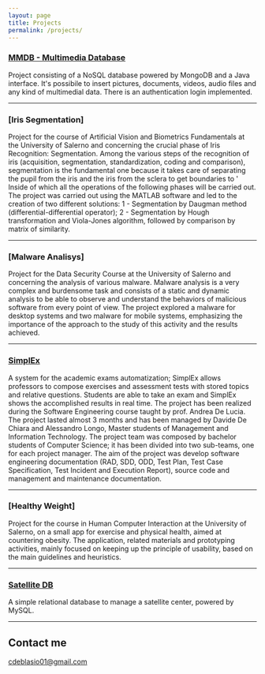 ```yaml
---
layout: page
title: Projects
permalink: /projects/
---
```


### [MMDB - Multimedia Database](https://github.com/christian161291/mongodatabaseGit)
Project consisting of a NoSQL database powered by MongoDB and a Java interface. It's possibile to insert pictures, documents, videos, audio files and any kind of multimedial data. There is an authentication login implemented.

***


### [Iris Segmentation]
Project for the course of Artificial Vision and Biometrics Fundamentals at the University of Salerno and concerning the crucial phase of Iris Recognition: Segmentation. Among the various steps of the recognition of iris (acquisition, segmentation, standardization, coding and comparison), segmentation is the fundamental one because it takes care of separating the pupil from the iris and the iris from the sclera to get boundaries to ' Inside of which all the operations of the following phases will be carried out. The project was carried out using the MATLAB software and led to the creation of two different solutions:
1 - Segmentation by Daugman method (differential-differential operator);
2 - Segmentation by Hough transformation and Viola-Jones algorithm, followed by comparison by matrix of similarity.

***


### [Malware Analisys]
Project for the Data Security Course at the University of Salerno and concerning the analysis of various malware. Malware analysis is a very complex and burdensome task and consists of a static and dynamic analysis to be able to observe and understand the behaviors of malicious software from every point of view. The project explored a malware for desktop systems and two malware for mobile systems, emphasizing the importance of the approach to the study of this activity and the results achieved.

***


### [SimplEx](https://github.com/DavideDC91/SimplEx)
A system for the academic exams automatization; SimplEx allows professors to compose exercises and assessment tests with stored topics and relative questions. Students are able to take an exam and SimplEx shows the accomplished results in real time. The project has been realized during the Software Engineering course taught by prof. Andrea De Lucia. The project lasted almost 3 months and has been managed by Davide De Chiara and Alessandro Longo, Master students of Management and Information Technology. The project team was composed by bachelor students of Computer Science; it has been divided into two sub-teams, one for each project manager. The aim of the project was develop software engineering documentation (RAD, SDD, ODD, Test Plan, Test Case Specification, Test Incident and Execution Report), source code and management and maintenance documentation.

***



### [Healthy Weight]
Project for the course in Human Computer Interaction at the University of Salerno, on a small app for exercise and physical health, aimed at countering obesity. The application, related materials and prototyping activities, mainly focused on keeping up the principle of usability, based on the main guidelines and heuristics.

***


### [Satellite DB](https://github.com/christian161291/Satellite-s-Center-Database)
A simple relational database to manage a satellite center, powered by MySQL.

***




## Contact me

[cdeblasio01@gmail.com](mailto:cdeblasio01@gmail.com)

